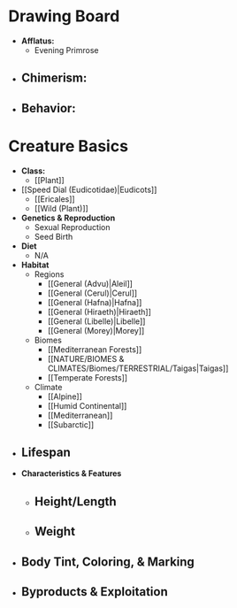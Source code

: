 # Drawing Board
- **Afflatus:**
	- Evening Primrose
- **Chimerism:**
	- 
- **Behavior:**
	- 
# Creature Basics
- **Class:**
	- [[Plant]]
- [[Speed Dial (Eudicotidae)|Eudicots]]
	- [[Ericales]]
	- [[Wild (Plant)]]
- **Genetics & Reproduction**
	- Sexual Reproduction
	- Seed Birth
- **Diet**
	- N/A
- **Habitat**
	- Regions
		- [[General (Advu)|Aleil]]
		- [[General (Cerul)|Cerul]]
		- [[General (Hafna)|Hafna]]
		- [[General (Hiraeth)|Hiraeth]]
		- [[General (Libelle)|Libelle]]
		- [[General (Morey)|Morey]]
	- Biomes
		- [[Mediterranean Forests]]
		- [[NATURE/BIOMES & CLIMATES/Biomes/TERRESTRIAL/Taigas|Taigas]]
		- [[Temperate Forests]]
	- Climate
		- [[Alpine]]
		- [[Humid Continental]]
		- [[Mediterranean]]
		- [[Subarctic]]
- **Lifespan**
	- 
- **Characteristics & Features**
	- Height/Length
		- 
	- Weight
		- 
- **Body Tint, Coloring, & Marking**
	- 
- **Byproducts & Exploitation**
	- 